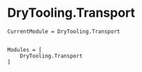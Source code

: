 # DryTooling.Transport

```@meta
CurrentModule = DryTooling.Transport
```

```@index
```

```@autodocs
Modules = [
    DryTooling.Transport
]
```
